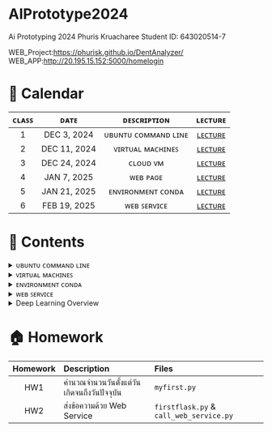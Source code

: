 # AIPrototype2024
Ai Prototyping 2024 Phuris Kruacharee Student ID: 643020514-7

WEB_Project:https://phurisk.github.io/DentAnalyzer/
WEB_APP:http://20.195.15.152:5000/homelogin

# 📅 Calendar
|  ᴄʟᴀꜱꜱ  |     ᴅᴀᴛᴇ      |               ᴅᴇꜱᴄʀɪᴘᴛɪᴏɴ                        | ʟᴇᴄᴛᴜʀᴇ  | 
|:-------:|:-------------:|:-----------------------------------------------:|:---------:|
|   1     |  DEC 3, 2024  | ᴜʙᴜɴᴛᴜ ᴄᴏᴍᴍᴀɴᴅ ʟɪɴᴇ                         | [ʟᴇᴄᴛᴜʀᴇ]() |
|   2     |  DEC 11, 2024 | ᴠɪʀᴛᴜᴀʟ ᴍᴀᴄʜɪɴᴇꜱ                            | [ʟᴇᴄᴛᴜʀᴇ]() |
|   3     |  DEC 24, 2024 | ᴄʟᴏᴜᴅ ᴠᴍ                                  | [ʟᴇᴄᴛᴜʀᴇ]() |
|   4     |  JAN 7, 2025  | ᴡᴇʙ ᴘᴀɢᴇ                                 | [ʟᴇᴄᴛᴜʀᴇ]() |
|   5     |  JAN 21, 2025 | ᴇɴᴠɪʀᴏɴᴍᴇɴᴛ ᴄᴏɴᴅᴀ                         | [ʟᴇᴄᴛᴜʀᴇ]() |
|   6     |  FEB 19, 2025 | ᴡᴇʙ ꜱᴇʀᴠɪᴄᴇ                              | [ʟᴇᴄᴛᴜʀᴇ]() |


# 💼 Contents
<details> 
  <summary> ᴜʙᴜɴᴛᴜ ᴄᴏᴍᴍᴀɴᴅ ʟɪɴᴇ </summary>
  
## 👨🏻‍💻 Command Line พื้นฐานบน Ubuntu
## 1. คำสั่งพื้นฐาน
* list ทุกๆ file/folder ที่อยู่ใน folder ปัจจุบัน
  ```
  $ls
  ```
  ```
  $ls -{option}
  #ex
  $ls -ltr # บอกรายบละเอียดไฟล์
  ```
* ระบุตำแหน่งปัจจุบันที่เราอยู่ในระบบ
  ```
  $pwd
  ```  
## 2. การจัดการ Folder และ File
* create folder
  ```
  $mkdir {foldername}
  ```
* create file 
  ```
  $vi {filename}  # สร้างและเปิดไฟล์ขึ้นมาแก้ไข
  $vi {filename.py} # python file
  #กด i เพื่อแก้ไข
  #กด esc + :wq (ออกแบบ save สิ่งที่เราพิมพ์เข้าไป)
  #กด esc + :q! (ออกแบบไม่ save สิ่งที่อัปลงไป)
  ```
  เวลาจะพิมพ์ กด ***i*** แล้วมันจะขึ้นว่า ***INSERT*** แล้วถึงพิมพ์ได้
  หลังจากนั้นเมื่อพิมพ์เสร็จต้องการที่จะบันทึกให้กด ***esc*** แล้วพิมพ์ **:wq** (write and quit)
* เปิดไฟล์ขึ้นมาดูที่เขียนเฉยๆ
  ```
  $cat {filename}
  ```
* run code Python 
  ```
  $python {filename.py}
  ```
* delete folder
  ```
  $rm -R {foldername}
  ```
* delete file
  ```
  $rm {filename}
  ```
* เปลี่ยนชื่อ file
  ```
  $mv {file เดิม} {file ใหม่}
  $mv ./{file เดิม} ./{file ใหม่}
  # $mv file1 filex # เปลี่ยนชื่อจาก file1 เป็น filex
  ```
* change directory (เข้าไปในfolder)
  ```
  $cd {foldername}
  ```
* ออกจาก folder
  ```
  $cd # home
  $cd ~ # home
  $cd .. # ออกมา 1 step
  $cd ../.. # ออกมา 2 step
  ```
## 3. การ copy และการย้าย file/folder
ที่อยู่ของ File/Folder ในตอนสุดท้าย

![output](https://github.com/user-attachments/assets/a87cd1dc-052c-4afb-bd53-7564c947696f)

* หลักการ
  ```
  $cp {ที่อยู่ต้นทางของ file/folder ที่ต้องการคัดลอก} {ที่อยู่ปลายทางที่ต้องการที่จะคัดลอก file/folder ไป}
  $mv {ที่อยู่ต้นทางของ file/folder ที่ต้องการย้าย} {ที่อยู่ปลายทางที่ต้องการที่จะย้าย file/folder ไป}
  ```
* Copy file
  ```
  $cp ./filex ~/testfolder1/testfolder1_1/. # ~ กลับไปที่ home ก่อน
  ```
  ```
  # copy file1 in testfolder1 to testfolder1_1_1
  $cp ./file1 ./testfolder1_1/testfolder1_1_1/.
  # cp ที่นี่/ชื่อไฟล์ ที่นี่/เข้าไปที่1_1/เข้าไปที่1_1_1/เอาไว้ตรงนี้
  ```
* Copy and change the file name
  คัดลอกไฟล์ 1 ไปที่ testfolder1_1_1 โดยให้มีชื่อว่า file2
  ```
  $cp ./file1 ./testfolder1_1/testfolder1_1_1/file2
  ```
* Copy folder
  ```
  # copy folder + change folder name แต่เอาไว้ที่เดิม
  $cp -R ./testfolder1_1_1 ./testfolder1_1_2
  ```
* Move file
  ```
  $ mv ./filex ~/testfolder2/. # ~ home
  $ mv ./filex ../../../testfolder2/.
  ```
# ยกเลิกคำสั่ง
> ctrl+c

# ขั้นตอนการสร้างไฟล์ด้วย vi

    เข้าสู่โหมดแก้ไข:
        เมื่อเปิดไฟล์ใหม่ขึ้นมาใน vi คุณจะอยู่ในโหมดปกติ (Normal Mode) ซึ่งไม่สามารถพิมพ์ข้อความได้ทันที
        กดปุ่ม i (Insert) เพื่อเข้าสู่โหมดแก้ไข (Insert Mode)

    พิมพ์ข้อความ:
        ตอนนี้คุณสามารถพิมพ์ข้อความในไฟล์ได้ เช่น:

    This is a new file.

บันทึกไฟล์:

    กดปุ่ม Esc เพื่อออกจากโหมดแก้ไข (กลับสู่ Normal Mode)
    พิมพ์ :w แล้วกด Enter เพื่อบันทึกไฟล์

ออกจากโปรแกรม vi:

    หากต้องการบันทึกและออกจากโปรแกรมพร้อมกัน:
        พิมพ์ :wq แล้วกด Enter
    หากต้องการออกโดยไม่บันทึก:
        พิมพ์ :q! แล้วกด Enter

# Homework
copy filex in testfolder1_1 to testfolder1_1_2 and change file name to filey
```
cp ./filex ~/testfolder1/testfolder1_1/testfolder1_1_2/filey
```
</details>


<details> 
  <summary> ᴠɪʀᴛᴜᴀʟ ᴍᴀᴄʜɪɴᴇꜱ </summary>

## 🌐 การใช้งาน Azure Virtual Machines (VM)
Azure Virtual Machines เป็นบริการที่สามารถสร้างเครื่องเสมือน (VM) บนคลาวด์ เพื่อใช้ในการพัฒนาและทดสอบแอปพลิเคชันต่าง ๆ  

### 📌 **1. การสร้าง Virtual Machine บน Azure**
1. เข้าไปที่ **Azure Portal** 👉 [https://portal.azure.com](https://portal.azure.com)
2. ไปที่ **Virtual Machines** > **Create** > **Azure Virtual Machine**
3. กำหนดค่า VM:
   - **Resource group**: สร้างหรือเลือก Resource Group
   - **Virtual Machine Name**: ตั้งชื่อ VM เช่น `phu-vm`
   - **Region**: เลือกตำแหน่งเซิร์ฟเวอร์ที่ต้องการ (แนะนำ Southeast Asia)
   - **Image**: เลือก OS เช่น `Ubuntu 20.04 LTS`
   - **Size**: เลือกขนาดของ VM ตามต้องการ
   - **Authentication Type**: 
     - ตั้ง **Username** เช่น `phu`
     - ตั้ง **Passwords** เช่น `P1234`

4. กด **Review + Create** แล้วกด **Create**
5. รอให้ Azure สร้าง VM เสร็จ จากนั้นไปที่ **Virtual Machines > phu-vm** แล้วดู **Public IP Address**

### 🔑 **2. การเข้าใช้งาน Virtual Machine ผ่าน SSH**
เมื่อ VM พร้อมใช้งาน จะสามารถ SSH เข้าไปที่เซิร์ฟเวอร์ได้โดยใช้ IP Address  

#### 🖥 **Linux / macOS / Windows (WSL)**
1. เปิด Terminal หรือ Command Prompt
2. ใช้คำสั่ง SSH เพื่อเข้า VM:
   ```sh
   ssh phu@<your-vm-ip>
</details>



<details> 
  <summary> ᴇɴᴠɪʀᴏɴᴍᴇɴᴛ ᴄᴏɴᴅᴀ </summary>

## 🐍 การใช้งาน Conda Environment เบื้องต้น

### 📌 **1. ติดตั้ง Conda**
 Conda สามารถติดตั้งได้จาก:
- **Miniconda** 👉 [https://docs.conda.io/en/latest/miniconda.html](https://docs.conda.io/en/latest/miniconda.html)
  #### หรือ
- **Anaconda** 👉 [https://www.anaconda.com/products/distribution](https://www.anaconda.com/products/distribution)

ตรวจสอบว่า Conda ติดตั้งสำเร็จหรือไม่:
```sh
conda --version
```

### 📌 **2. การสร้าง Environment ใหม่**

```sh
conda create --name ai_project python=3.9
```
### 📌 **3. การ Activate และ Deactivate Environment**
การ Activate Environment
```sh
conda activate ai_project
```
การ Deactivate Environment
```sh
conda deactivate
```

### 📌 **4. การลบ Environment**

การ การลบ Environment
```sh
conda remove --name ai_project --all
```
</details>



<details> 
  <summary> ᴡᴇʙ ꜱᴇʀᴠɪᴄᴇ </summary>
  
## 💬 Web Service for Messaging

เป็น Web Service ที่สามารถส่งข้อความระหว่างผู้ใช้ได้ โดยประกอบไปด้วย 2 ส่วนหลัก:

1. **สคริปต์ฝั่งผู้ใช้ (call_web_service.py)**: ช่วยให้ผู้ใช้ป้อนข้อความและเลือกผู้รับเพื่อส่งข้อความ
2. **API ฝั่งเซิร์ฟเวอร์ (firstflask.py)**: รับข้อความจากผู้ใช้ บันทึกรายละเอียด และส่งคำตอบกลับไปยืนยันการรับข้อความ

## ส่วนประกอบ

### 1. สคริปต์ฝั่งผู้ใช้ (`call_web_service.py`)

สคริปต์ฝั่งผู้ใช้จะติดต่อกับ API ฝั่งเซิร์ฟเวอร์เพื่อส่งข้อความ โดยมีขั้นตอนดังนี้:

- ผู้ใช้จะป้อนข้อความที่ต้องการส่ง
- ผู้ใช้สามารถเลือกผู้รับได้ 2 คน: Tar หรือ Ploy
- ส่งข้อความที่เลือกไปยังเซิร์ฟเวอร์ผ่านคำขอ HTTP POST

สคริปต์จะส่งข้อมูลต่อไปนี้ไปยังเซิร์ฟเวอร์:
- `msg`: ข้อความที่ผู้ใช้ป้อน
- `ผู้รับ`: ชื่อของผู้รับข้อความ
- `ip`: ที่อยู่ IP ของผู้รับ
- `ผู้ส่ง`: ชื่อของผู้ส่งข้อความ

**Code**:
```python
import requests
import json

# URL ของ API
url = 'http://20.255.61.79:5006/simpleAPI'

# ป้อนข้อความจากผู้ใช้
msg = input("กรุณาป้อนข้อความ: ")

# เลือกคนที่ต้องการส่งข้อความ
print("\nเลือกคนที่ต้องการส่งข้อความ:")
print("1. Tar (IP: 20.255.61.79)")
print("2. Ploy (IP: 13.75.95.136)")

choice = input("กรุณาเลือก 1 หรือ 2: ")

# กำหนด IP และชื่อผู้รับตามตัวเลือก
if choice == '1':
    recipient = "Tar"
    ip = "20.255.61.79"
elif choice == '2':
    recipient = "Ploy"
    ip = "13.75.95.136"
else:
    print("\n[ERROR] ตัวเลือกไม่ถูกต้อง! กรุณาเลือกตัวเลือกที่ถูกต้อง.")
    exit()

# ชื่อผู้ส่ง
sender = "Phu"

# สร้าง dictionary สำหรับข้อมูลที่จะส่งไป
myobj = {
    'message_key': 'message_val',
    'msg': msg,
    'ผู้รับ': recipient,
    'ip': ip,
    'ผู้ส่ง': sender
}

# ส่งคำขอ POST
x = requests.post(url, data=json.dumps(myobj))

# ตรวจสอบผลลัพธ์และแสดงผล
if x.status_code == 200:
    print(f"การส่งข้อความสำเร็จ! คำตอบจาก API: {x.text}")
else:
    print(f"[ERROR] การส่งข้อความล้มเหลว! รหัสสถานะ: {x.status_code}")
```

</details>

<details> 
  <summary> Deep Learning Overview </summary>

# Deep Learning Overview

## Introduction

**Deep Learning** คือ การเพิ่ม **layers** ให้สามารถเรียนรู้ได้เองอัตโนมัติ  
**Activation Function** ทำหน้าที่บีบค่า ไม่ให้ค่าเยอะจนโมเดลระเบิด  

## 1. ลักษณะของ Neural Networks (Neural Networks Characteristics)
![ภาพ](https://github.com/user-attachments/assets/6cdd58c9-fcaa-494b-94d9-da7a4cbb96bb)


- **แรงบันดาลใจ:** เลียนแบบการทำงานของสมองมนุษย์ในการเรียนรู้และแก้ปัญหา  
- **องค์ประกอบ:** ประกอบด้วยโหนด (**neurons**) ที่เชื่อมต่อกันเป็นชั้น (**layers**)  
- **การเรียนรู้:** เรียนรู้จากข้อมูลโดยการปรับค่าน้ำหนัก (**weights**) และค่าไบแอส (**biases**) ระหว่างโหนด  

## 2. พอร์เซปตรอน (Perceptron)
![ภาพ](https://github.com/user-attachments/assets/a46d0c81-ccb5-4594-a53a-d4cf513176bb)

- **หน่วยพื้นฐาน:** เป็นหน่วยประมวลผลพื้นฐานที่สุดของ **Neural Network**  
- **การทำงาน:**  
  1. รับอินพุตหลายค่า  
  2. คูณด้วย **weights** แต่ละค่า  
  3. บวกด้วย **bias**  
  4. ส่งผ่าน **Activation Function** เพื่อให้ได้เอาต์พุต  
- **ข้อจำกัด:** สามารถแก้ปัญหาได้เฉพาะที่ **linear separable** เท่านั้น  

## 3. Artificial Neural Network (ANN)
![ภาพ](https://github.com/user-attachments/assets/91f996c7-4c33-4f2f-8327-bfe900868e63)

- **เครือข่ายประสาทเทียม:** ประกอบด้วยหลายชั้นของ **Perceptron**  
- **Feedforward:** ข้อมูลไหลไปข้างหน้าจากชั้นอินพุตไปยังชั้นเอาต์พุต  
- **Backpropagation:** ใช้ในการปรับค่าน้ำหนักและไบแอสโดยการคำนวณ **gradient** ของฟังก์ชัน **loss**  
- **Activation Functions:** เช่น  
  - **Sigmoid**  
  - **ReLU**  
  - **Tanh**  
  ช่วยให้ ANN สามารถแก้ปัญหา **non-linear** ได้  

## 4. Convolutional Neural Networks (CNN)
![ภาพ](https://github.com/user-attachments/assets/ac24555d-4592-4e55-acc2-60a14c9ac103)

- **ออกแบบมาสำหรับ:** ประมวลผลข้อมูลที่มีโครงสร้างแบบ **Grid** เช่น **รูปภาพ**  
- **Convolutional Layers:** ใช้ **filters** ขนาดเล็กเลื่อนไปบนอินพุตเพื่อตรวจจับ **features**  
- **Feature Maps:** ผลลัพธ์จากการ **convolution** แสดงถึงการตอบสนองของฟิลเตอร์ต่อส่วนต่างๆ ของอินพุต  

## 5. Max Pooling

- **การลดขนาด (Downsampling):** ลดขนาดของ **feature maps** เพื่อลดจำนวนพารามิเตอร์  
- **หลักการ:** เลือกค่าสูงสุดจากแต่ละส่วนของ **feature map**  

## 6. Fully Connected (FC) Layer

- **การเชื่อมต่อแบบเต็ม:** ทุกโหนดในชั้น **FC** เชื่อมต่อกับทุกโหนดในชั้นก่อนหน้า  
- **หน้าที่:** ใช้ในการ **จำแนกประเภท** หรือทำการ **ทำนาย** ขั้นสุดท้าย  

## 7. Flatten Layer

- **การปรับรูปร่าง:** แปลง **feature maps** จาก **convolutional layers** ให้เป็น **เวกเตอร์ 1 มิติ**  
- **หน้าที่:** ใช้เป็นอินพุตให้กับ **Fully Connected Layers**  

## 8. Stride

- **ระยะก้าว:** ระยะที่ **filter** เลื่อนไปในแต่ละครั้งระหว่างการ **convolution**  
- **ผลกระทบ:** ควบคุมขนาดของ **output feature map**  

## 9. Batch Size

- **จำนวนข้อมูล:** จำนวนตัวอย่างข้อมูลที่ใช้ในการคำนวณ **gradient** ในแต่ละ **iteration**  
- **ผลกระทบ:** มีผลต่อ **ความเร็วในการเทรน** และ **ประสิทธิภาพของโมเดล**  

## 10. Dropout

- **เทคนิค Regularization:** สุ่มปิดการทำงานของโหนดบางส่วนในระหว่างการ **เทรน**  
- **หน้าที่:** ป้องกัน **overfitting** โดยบังคับให้โมเดลเรียนรู้ **features ที่ robust** มากขึ้น  

## 11. Freeze Layer

- **การตรึงชั้น:** หยุดการปรับค่าน้ำหนักของบางชั้นในระหว่างการเทรน  
- **การใช้งาน:**  
  - มักใช้ในการ **Transfer Learning**  
  - ใช้ประโยชน์จากความรู้ที่โมเดลได้เรียนรู้มาแล้ว  

## 12. Hierarchical Representations

- **การเรียนรู้ลำดับชั้น:** CNN เรียนรู้ **features** ที่มีความซับซ้อนมากขึ้นในแต่ละชั้น  
- **ตัวอย่าง:** ชั้นแรกอาจเรียนรู้ขอบและมุม, ชั้นต่อมาเรียนรู้รูปร่าง, และชั้นสุดท้ายเรียนรู้ส่วนประกอบของวัตถุ  

## 13. Epoch & Loss

- **Epoch:** จำนวนรอบที่โมเดลได้เห็นข้อมูลทั้งหมดในการเทรน  
- **Loss:** ฟังก์ชันที่วัดความแตกต่างระหว่างผลลัพธ์ที่โมเดลทำนายกับค่าจริง (**ground truth**) ยิ่ง **loss ต่ำ** โมเดลยิ่งแม่นยำ  

---

### 📌 หมายเหตุ
ไฟล์นี้เป็น **คู่มือพื้นฐาน** สำหรับ Deep Learning หากต้องการรายละเอียดเพิ่มเติม สามารถศึกษาเอกสารของ TensorFlow, PyTorch หรือดูตัวอย่างโค้ดจากแหล่งที่มาเพิ่มเติม 📖


  </details>

# 🏠 Homework
| Homework | Description | Files |
|:--------:|:-----------|:------|
| HW1 | คำนวณจำนวนวันตั้งแต่วันเกิดจนถึงวันปัจจุบัน | `myfirst.py` |
| HW2 | ส่งข้อความด้วย Web Service | `firstflask.py` & `call_web_service.py` |
